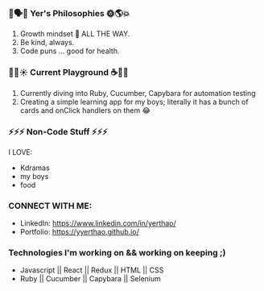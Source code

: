 
### 🧐🗣🧞 Yer's Philosophies 🌞🌎💥
1. Growth mindset 🌱 ALL THE WAY. 
2. Be kind, always.
3. Code puns ... good for health.

### 🔭🌈☀️ Current Playground ☕️🥅🏀
1. Currently diving into Ruby, Cucumber, Capybara for automation testing
2. Creating a simple learning app for my boys; literally it has a bunch of cards and onClick handlers on them 😂 

### ⚡⚡⚡ Non-Code Stuff ⚡⚡⚡
I LOVE:
* Kdramas
* my boys 
* food

### CONNECT WITH ME:
* LinkedIn: https://www.linkedin.com/in/yerthao/
* Portfolio: https://yyerthao.github.io/

### Technologies I'm working on && working on keeping ;) 
* Javascript || React || Redux || HTML || CSS 
* Ruby || Cucumber || Capybara || Selenium 

<!--
**yyerthao/yyerthao** is a ✨ _special_ ✨ repository because its `README.md` (this file) appears on your GitHub profile.

Here are some ideas to get you started:

- 🔭 I’m currently working on ...
- 🌱 I’m currently learning ...
- 👯 I’m looking to collaborate on ...
- 🤔 I’m looking for help with ...
- 💬 Ask me about ...
- 📫 How to reach me: ...
- 😄 Pronouns: ...
- ⚡ Fun fact: ...
-->

